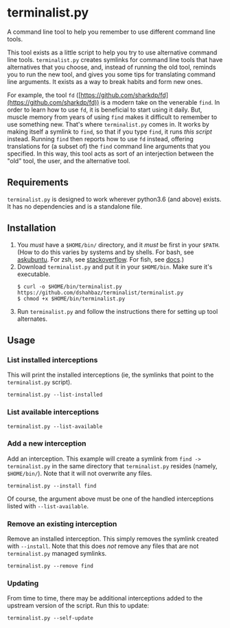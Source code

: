 # terminalist.py

A command line tool to help you remember to use different command line tools.

This tool exists as a little script to help you try to use alternative command line tools.
`terminalist.py` creates symlinks for command line tools that have alternatives that you choose, and,
instead of running the old tool, reminds you to run the new tool, and gives you some tips for
translating command line arguments. It exists as a way to break habits and form new ones.

For example, the tool `fd` ([https://github.com/sharkdp/fd](https://github.com/sharkdp/fd)) is a modern take on the venerable `find`.
In order to learn how to use `fd`, it is beneficial to start using it daily. But, muscle memory from
years of using `find` makes it difficult to remember to use something new. That's where
`terminalist.py` comes in. It works by making itself a symlink to `find`, so that if you type `find`,
it runs *this script* instead. Running `find` then reports how to use `fd` instead, offering
translations for (a subset of) the `find` command line arguments that you specified. In this way,
this tool acts as sort of an interjection between the "old" tool, the user, and the alternative
tool.

## Requirements

`terminalist.py` is designed to work wherever python3.6 (and above) exists. It has no dependencies
and is a standalone file.

## Installation

1. You *must* have a `$HOME/bin/` directory, and it *must* be first in your `$PATH`. (How to do this
   varies by systems and by shells. For bash, see [askubuntu](https://askubuntu.com/questions/60218/how-to-add-a-directory-to-the-path). For zsh, see [stackoverflow](https://stackoverflow.com/questions/11530090/adding-a-new-entry-to-the-path-variable-in-zsh). For fish, see [docs](https://fishshell.com/docs/current/cmds/fish_add_path.html).)
1. Download `terminalist.py` and put it in your `$HOME/bin`. Make sure it's executable.
   ```
   $ curl -o $HOME/bin/terminalist.py https://github.com/dshahbaz/terminalist/terminalist.py
   $ chmod +x $HOME/bin/terminalist.py
   ```
1. Run `terminalist.py` and follow the instructions there for setting up tool alternates.

## Usage

### List installed interceptions

This will print the installed interceptions (ie, the symlinks that point to the `terminalist.py`
script).

```
terminalist.py --list-installed
```

### List available interceptions

```
terminalist.py --list-available
```

### Add a new interception

Add an interception. This example will create a symlink from `find -> terminalist.py` in the same
directory that `terminalist.py` resides (namely, `$HOME/bin/`). Note that it will not overwrite any
files.

```
terminalist.py --install find
```

Of course, the argument above must be one of the handled interceptions listed with
`--list-available`.

### Remove an existing interception

Remove an installed interception. This simply removes the symlink created with `--install`. Note
that this does *not* remove any files that are not `terminalist.py` managed symlinks.

```
terminalist.py --remove find
```

### Updating

From time to time, there may be additional interceptions added to the upstream version of the
script. Run this to update:

```
terminalist.py --self-update
```

